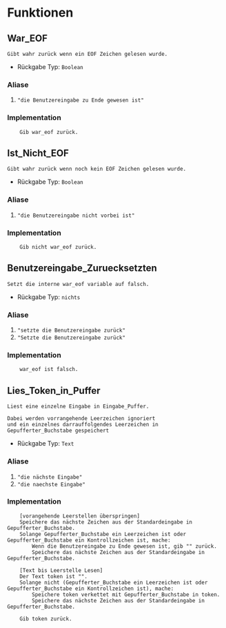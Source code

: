 # Funktionen
## War_EOF
```
Gibt wahr zurück wenn ein EOF Zeichen gelesen wurde.
```

* Rückgabe Typ: `Boolean`

### Aliase
1. `"die Benutzereingabe zu Ende gewesen ist"`

### Implementation
```ddp
	Gib war_eof zurück.
```
## Ist_Nicht_EOF
```
Gibt wahr zurück wenn noch kein EOF Zeichen gelesen wurde.
```

* Rückgabe Typ: `Boolean`

### Aliase
1. `"die Benutzereingabe nicht vorbei ist"`

### Implementation
```ddp
	Gib nicht war_eof zurück.
```
## Benutzereingabe_Zuruecksetzten
```
Setzt die interne war_eof variable auf falsch.
```

* Rückgabe Typ: `nichts`

### Aliase
1. `"setzte die Benutzereingabe zurück"`
2. `"Setzte die Benutzereingabe zurück"`

### Implementation
```ddp
	war_eof ist falsch.
```
## Lies_Token_in_Puffer
```
Liest eine einzelne Eingabe in Eingabe_Puffer.

Dabei werden vorrangehende Leerzeichen ignoriert
und ein einzelnes darrauffolgendes Leerzeichen in
Gepufferter_Buchstabe gespeichert
```

* Rückgabe Typ: `Text`

### Aliase
1. `"die nächste Eingabe"`
2. `"die naechste Eingabe"`

### Implementation
```ddp
	[vorangehende Leerstellen überspringen]
	Speichere das nächste Zeichen aus der Standardeingabe in Gepufferter_Buchstabe.
	Solange Gepufferter_Buchstabe ein Leerzeichen ist oder Gepufferter_Buchstabe ein Kontrollzeichen ist, mache:
		Wenn die Benutzereingabe zu Ende gewesen ist, gib "" zurück.
		Speichere das nächste Zeichen aus der Standardeingabe in Gepufferter_Buchstabe.

	[Text bis Leerstelle Lesen]
	Der Text token ist "".
	Solange nicht (Gepufferter_Buchstabe ein Leerzeichen ist oder Gepufferter_Buchstabe ein Kontrollzeichen ist), mache:
		Speichere token verkettet mit Gepufferter_Buchstabe in token.
		Speichere das nächste Zeichen aus der Standardeingabe in Gepufferter_Buchstabe.

	Gib token zurück.
```

